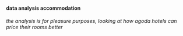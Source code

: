 #### data analysis accommodation
###### the analysis is for pleasure purposes, looking at how agoda hotels can price their rooms better
